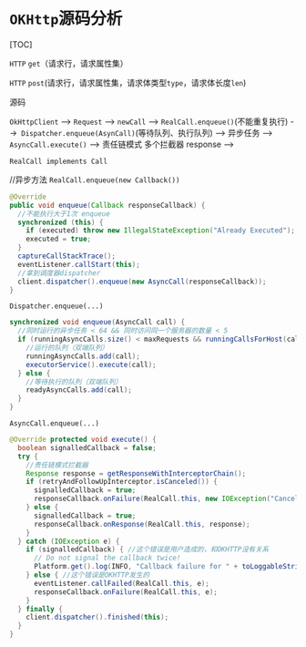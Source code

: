 # `OKHttp`源码分析

[TOC]

`HTTP` `get`（请求行，请求属性集）

`HTTP` `post`(请求行，请求属性集，请求体类型`type`，请求体长度`len`)



源码

`OkHttpClient` --> `Request` --> `newCall` --> `RealCall.enqueue()`(不能重复执行) -->` Dispatcher.enqueue(AsynCall)`(等待队列、执行队列) --> 异步任务 --> `AsyncCall.execute()` --> 责任链模式 多个拦截器 response --> 

`RealCall implements Call`

//异步方法  `RealCall.enqueue(new Callback())`

```java
@Override
public void enqueue(Callback responseCallback) {
  //不能执行大于1次 enqueue
  synchronized (this) {
    if (executed) throw new IllegalStateException("Already Executed");
    executed = true;
  }
  captureCallStackTrace();
  eventListener.callStart(this);
  //拿到调度器dispatcher
  client.dispatcher().enqueue(new AsyncCall(responseCallback));
}
```

`Dispatcher.enqueue(...)`

```java
synchronized void enqueue(AsyncCall call) {
  //同时运行的异步任务 < 64 && 同时访问同一个服务器的数量 < 5
  if (runningAsyncCalls.size() < maxRequests && runningCallsForHost(call) < maxRequestsPerHost) {
    //运行的队列（双端队列）
    runningAsyncCalls.add(call);
    executorService().execute(call);
  } else {
    //等待执行的队列（双端队列）
    readyAsyncCalls.add(call);
  }
}
```

`AsyncCall.enqueue(...)`

```java
@Override protected void execute() {
  boolean signalledCallback = false;
  try {
    //责任链模式拦截器
    Response response = getResponseWithInterceptorChain();
    if (retryAndFollowUpInterceptor.isCanceled()) {
      signalledCallback = true;
      responseCallback.onFailure(RealCall.this, new IOException("Canceled"));
    } else {
      signalledCallback = true;
      responseCallback.onResponse(RealCall.this, response);
    }
  } catch (IOException e) {
    if (signalledCallback) { //这个错误是用户造成的，和OKHTTP没有关系
      // Do not signal the callback twice!
      Platform.get().log(INFO, "Callback failure for " + toLoggableString(), e);
    } else { //这个错误是OKHTTP发生的
      eventListener.callFailed(RealCall.this, e);
      responseCallback.onFailure(RealCall.this, e);
    }
  } finally {
    client.dispatcher().finished(this);
  }
}
```

